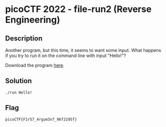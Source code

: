 # picoCTF 2022 - file-run2 (Reverse Engineering)

## Description

Another program, but this time, it seems to want some input. What happens if you try to run it on the command line with input "Hello!"?

Download the program [here](https://artifacts.picoctf.net/c/352/run).

## Solution

```
./run Hello!
```

## Flag

`picoCTF{F1r57_4rgum3n7_96f2195f}`
